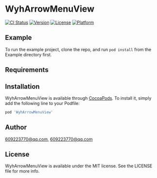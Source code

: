 # WyhArrowMenuView

[![CI Status](https://img.shields.io/travis/609223770@qq.com/WyhArrowMenuView.svg?style=flat)](https://travis-ci.org/609223770@qq.com/WyhArrowMenuView)
[![Version](https://img.shields.io/cocoapods/v/WyhArrowMenuView.svg?style=flat)](https://cocoapods.org/pods/WyhArrowMenuView)
[![License](https://img.shields.io/cocoapods/l/WyhArrowMenuView.svg?style=flat)](https://cocoapods.org/pods/WyhArrowMenuView)
[![Platform](https://img.shields.io/cocoapods/p/WyhArrowMenuView.svg?style=flat)](https://cocoapods.org/pods/WyhArrowMenuView)

## Example

To run the example project, clone the repo, and run `pod install` from the Example directory first.

## Requirements

## Installation

WyhArrowMenuView is available through [CocoaPods](https://cocoapods.org). To install
it, simply add the following line to your Podfile:

```ruby
pod 'WyhArrowMenuView'
```

## Author

609223770@qq.com, 609223770@qq.com

## License

WyhArrowMenuView is available under the MIT license. See the LICENSE file for more info.
